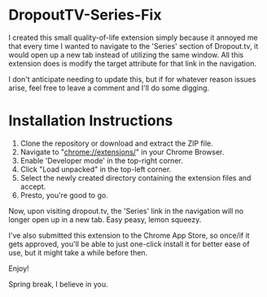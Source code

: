 # DropoutTV-Series-Fix
I created this small quality-of-life extension simply because it annoyed me that every time I wanted to navigate to the 'Series' section of Dropout.tv, it would open up a new tab instead of utilizing the same window. All this extension does is modify the target attribute for that link in the navigation.

I don't anticipate needing to update this, but if for whatever reason issues arise, feel free to leave a comment and I'll do some digging.

# Installation Instructions
1. Clone the repository or download and extract the ZIP file.
2. Navigate to "[chrome://extensions/](chrome://extensions/)" in your Chrome Browser.
3. Enable 'Developer mode' in the top-right corner.
4. Click "Load unpacked" in the top-left corner.
5. Select the newly created directory containing the extension files and accept.
6. Presto, you're good to go.

Now, upon visiting dropout.tv, the 'Series' link in the navigation will no longer open up in a new tab. 
Easy peasy, lemon squeezy.

I've also submitted this extension to the Chrome App Store, so once/if it gets approved, you'll be able to just one-click install it for better ease of use, but it might take a while before then.

Enjoy!

Spring break, I believe in you.
